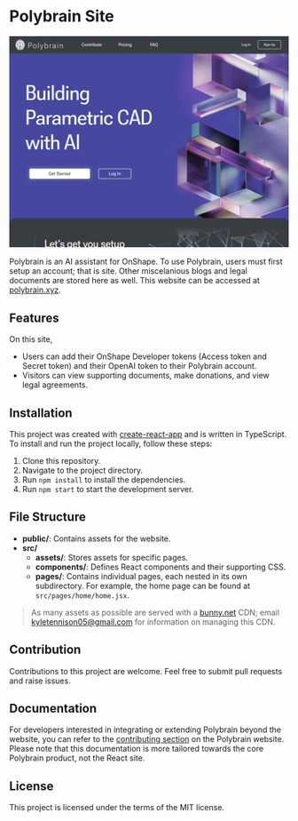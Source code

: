 # Polybrain Site

![alt text](screenshot.png)

Polybrain is an AI assistant for OnShape. To use Polybrain, users must first setup an
account; that is site. Other miscelanious blogs and legal documents are stored here as 
well. This website can be accessed at [polybrain.xyz](https://polybrain.xyz).

## Features

On this site,

- Users can add their OnShape Developer tokens (Access token and Secret token) and their OpenAI token to their Polybrain account.
- Visitors can view supporting documents, make donations, and view legal agreements.

## Installation

This project was created with [create-react-app](<[https://github.com/facebook/create-react-app](https://create-react-app.dev/)>) and is written in TypeScript. To install and run the project locally, follow these steps:

1. Clone this repository.
2. Navigate to the project directory.
3. Run `npm install` to install the dependencies.
4. Run `npm start` to start the development server.

## File Structure

- **public/**: Contains assets for the website.
- **src/**
  - **assets/**: Stores assets for specific pages.
  - **components/**: Defines React components and their supporting CSS.
  - **pages/**: Contains individual pages, each nested in its own subdirectory. For example, the home page can be found at `src/pages/home/home.jsx`.

> As many assets as possible are served with a [bunny.net](https://bunny.net/) CDN; email kyletennison05@gmail.com for information on managing this CDN.

## Contribution

Contributions to this project are welcome. Feel free to submit pull requests and raise issues.

## Documentation

For developers interested in integrating or extending Polybrain beyond the website, you can refer to the [contributing section](https://polybrain.xyz/contributing) on the Polybrain website. Please note that this documentation is more tailored towards the core Polybrain product, not the React site.

## License

This project is licensed under the terms of the MIT license.

